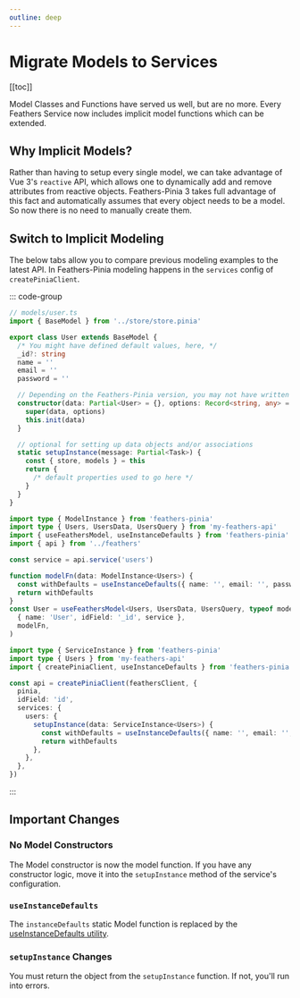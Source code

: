 ```yaml
---
outline: deep
---
```


<script setup>
import Badge from '../components/Badge.vue'
import BlockQuote from '../components/BlockQuote.vue'
</script>

# Migrate Models to Services

[[toc]]

Model Classes and Functions have served us well, but are no more. Every Feathers Service now includes implicit model
functions which can be extended.

## Why Implicit Models?

Rather than having to setup every single model, we can take advantage of Vue 3's `reactive` API, which allows one to
dynamically add and remove attributes from reactive objects. Feathers-Pinia 3 takes full advantage of this fact and
automatically assumes that every object needs to be a model. So now there is no need to manually create them.

## Switch to Implicit Modeling

The below tabs allow you to compare previous modeling examples to the latest API. In Feathers-Pinia modeling happens in
the `services` config of `createPiniaClient`.

::: code-group

```ts [Old Model Class]
// models/user.ts
import { BaseModel } from '../store/store.pinia'

export class User extends BaseModel {
  /* You might have defined default values, here, */
  _id?: string
  name = ''
  email = ''
  password = ''

  // Depending on the Feathers-Pinia version, you may not have written a constructor
  constructor(data: Partial<User> = {}, options: Record<string, any> = {}) {
    super(data, options)
    this.init(data)
  }

  // optional for setting up data objects and/or associations
  static setupInstance(message: Partial<Task>) {
    const { store, models } = this
    return {
      /* default properties used to go here */
    }
  }
}
```

```ts [Old Model Fn]
import type { ModelInstance } from 'feathers-pinia'
import type { Users, UsersData, UsersQuery } from 'my-feathers-api'
import { useFeathersModel, useInstanceDefaults } from 'feathers-pinia'
import { api } from '../feathers'

const service = api.service('users')

function modelFn(data: ModelInstance<Users>) {
  const withDefaults = useInstanceDefaults({ name: '', email: '', password: '' }, data)
  return withDefaults
}
const User = useFeathersModel<Users, UsersData, UsersQuery, typeof modelFn>(
  { name: 'User', idField: '_id', service },
  modelFn,
)
```

```ts [New API]
import type { ServiceInstance } from 'feathers-pinia'
import type { Users } from 'my-feathers-api'
import { createPiniaClient, useInstanceDefaults } from 'feathers-pinia'

const api = createPiniaClient(feathersClient, {
  pinia,
  idField: 'id',
  services: {
    users: {
      setupInstance(data: ServiceInstance<Users>) {
        const withDefaults = useInstanceDefaults({ name: '', email: '', password: '' }, data)
        return withDefaults
      },
    },
  },
})
```

:::

## Important Changes

### No Model Constructors

The Model constructor is now the model function. If you have any constructor logic, move it into the `setupInstance`
method of the service's configuration.

### `useInstanceDefaults`

The `instanceDefaults` static Model function is replaced by the [useInstanceDefaults utility](/guide/use-instance-defaults).

### `setupInstance` Changes

You must return the object from the `setupInstance` function. If not, you'll run into errors.
